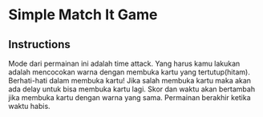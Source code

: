 # Simple Match It Game
## Instructions
Mode dari permainan ini adalah time attack.
Yang harus kamu lakukan adalah mencocokan warna dengan membuka kartu yang tertutup(hitam).
Berhati-hati dalam membuka kartu! Jika salah membuka kartu maka akan ada delay untuk bisa membuka kartu lagi.
Skor dan waktu akan bertambah jika membuka kartu dengan warna yang sama.
Permainan berakhir ketika waktu habis.
